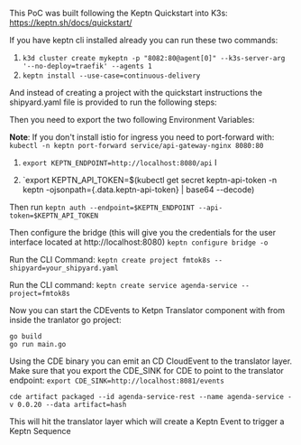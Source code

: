 This PoC was built following the Keptn Quickstart into K3s: https://keptn.sh/docs/quickstart/

If you have keptn cli installed already you can run these two commands: 

1) `k3d cluster create mykeptn -p "8082:80@agent[0]" --k3s-server-arg '--no-deploy=traefik' --agents 1` 
2) `keptn install --use-case=continuous-delivery`

And instead of creating a project with the quickstart instructions the shipyard.yaml file is provided to run the following steps: 


Then you need to export the two following Environment Variables: 

**Note**: If you don't install istio for ingress you need to port-forward with:
`kubectl -n keptn port-forward service/api-gateway-nginx 8080:80`

1) `export KEPTN_ENDPOINT=http://localhost:8080/api` I

2) `export KEPTN_API_TOKEN=$(kubectl get secret keptn-api-token -n keptn -ojsonpath={.data.keptn-api-token} | base64 --decode)

Then run
`keptn auth --endpoint=$KEPTN_ENDPOINT --api-token=$KEPTN_API_TOKEN`

Then configure the bridge (this will give you the credentials for the user interface located at http://localhost:8080)
`keptn configure bridge -o`

Run the CLI Command: `keptn create project fmtok8s --shipyard=your_shipyard.yaml` 

Run the CLI command: `keptn create service agenda-service --project=fmtok8s` 

Now you can start the CDEvents to Ketpn Translator component with from inside the tranlator go project: 

```
go build
go run main.go
```

Using the CDE binary you can emit an CD CloudEvent to the translator layer. Make sure that you export the CDE_SINK for CDE to point to the translator endpoint: 
`export CDE_SINK=http://localhost:8081/events`


`cde artifact packaged --id agenda-service-rest --name agenda-service -v 0.0.20 --data artifact=hash`

This will hit the translator layer which will create a Keptn Event to trigger a Keptn Sequence
